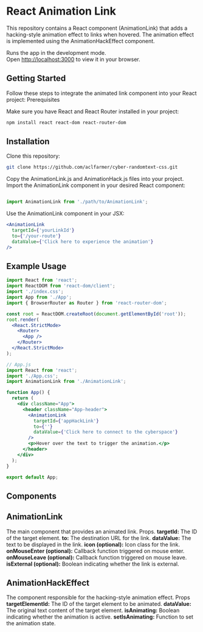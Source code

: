# React Animation Link

This repository contains a React component (AnimationLink) that adds a hacking-style animation effect to links when hovered. The animation effect is implemented using the AnimationHackEffect component.

Runs the app in the development mode.\
Open [http://localhost:3000](http://localhost:3000) to view it in your browser.

## Getting Started

Follow these steps to integrate the animated link component into your React project:
Prerequisites

Make sure you have React and React Router installed in your project:

```bash
npm install react react-dom react-router-dom
```
## Installation

Clone this repository:

```bash
git clone https://github.com/aclfarmer/cyber-randomtext-css.git
```

Copy the AnimationLink.js and AnimationHack.js files into your project.
Import the AnimationLink component in your desired React component:

```jsx

import AnimationLink from './path/to/AnimationLink';
```
Use the AnimationLink component in your JSX:

```jsx
<AnimationLink
  targetId={'yourLinkId'}
  to={'/your-route'}
  dataValue={'Click here to experience the animation'}
/>
```
## Example Usage
```jsx
import React from 'react';
import ReactDOM from 'react-dom/client';
import './index.css';
import App from './App';
import { BrowserRouter as Router } from 'react-router-dom';

const root = ReactDOM.createRoot(document.getElementById('root'));
root.render(
  <React.StrictMode>
    <Router>
      <App />
    </Router>
  </React.StrictMode>
);
```
```jsx
// App.js
import React from 'react';
import './App.css';
import AnimationLink from './AnimationLink';

function App() {
  return (
    <div className="App">
      <header className="App-header">
        <AnimationLink
          targetId={'appHackLink'}
          to={''}
          dataValue={'Click here to connect to the cyberspace'}
        />
        <p>Hover over the text to trigger the animation.</p>
      </header>
    </div>
  );
}

export default App;
```
## Components
## AnimationLink
The main component that provides an animated link.
Props.
    **targetId:**  The ID of the target element.
    **to:**  The destination URL for the link.
    **dataValue:**  The text to be displayed in the link.
    **icon (optional):**  Icon class for the link.
    **onMouseEnter (optional):**  Callback function triggered on mouse enter.
    **onMouseLeave (optional):**  Callback function triggered on mouse leave.
    **isExternal (optional):**  Boolean indicating whether the link is external.

## AnimationHackEffect
The component responsible for the hacking-style animation effect.
Props
   **targetElementId:** The ID of the target element to be animated.
   **dataValue:**  The original text content of the target element.
   **isAnimating:**  Boolean indicating whether the animation is active.
   **setIsAnimating:**  Function to set the animation state.
